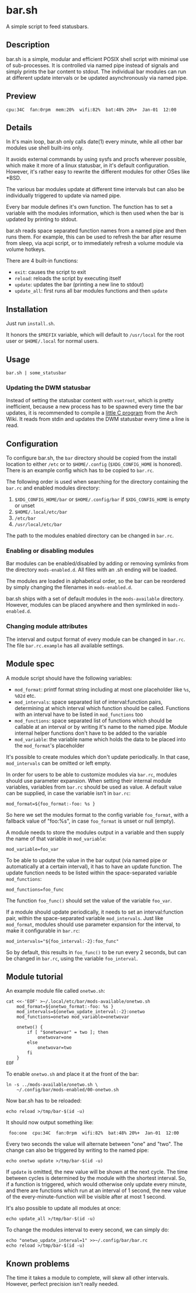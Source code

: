 # bar.sh

A simple script to feed statusbars.

## Description

bar.sh is a simple, modular and efficient POSIX shell script with
minimal use of sub-processes. It is controlled via named pipe instead of
signals and simply prints the bar content to stdout. The individual bar
modules can run at different update intervals or be updated
asynchronously via named pipe.

## Preview

    cpu:34C  fan:0rpm  mem:20%  wifi:82%  bat:48% 20%+  Jan-01  12:00

## Details

In it's main loop, bar.sh only calls date(1) every minute, while all
other bar modules use shell built-ins only.

It avoids external commands by using sysfs and procfs wherever possible,
which make it more of a linux statusbar, in it's default configuration.
However, it's rather easy to rewrite the different modules for other
OSes like *BSD.

The various bar modules update at different time intervals but can also
be individually triggered to update via named pipe.

Every bar module defines it's own function. The function has to set a
variable with the modules information, which is then used when the bar
is updated by printing to stdout.

bar.sh reads space separated function names from a named pipe and then
runs them. For example, this can be used to refresh the bar after resume
from sleep, via acpi script, or to immediately refresh a volume module
via volume hotkeys.

There are 4 built-in functions:

* `exit`: causes the script to exit
* `reload`: reloads the script by executing itself
* `update`: updates the bar (printing a new line to stdout)
* `update_all`: first runs all bar modules functions and then `update`

## Installation

Just run `install.sh`.

It honors the `$PREFIX` variable, which will default to `/usr/local` for
the root user or `$HOME/.local` for normal users.

## Usage

    bar.sh | some_statusbar

### Updating the DWM statusbar

Instead of setting the statusbar content with `xsetroot`, which is
pretty inefficient, because a new process has to be spawned every time
the bar updates, it is recommended to compile a [little C
program](https://wiki.archlinux.org/title/Dwm#Conky_statusbar) from the
Arch Wiki. It reads from stdin and updates the DWM statusbar every time
a line is read.

## Configuration

To configure bar.sh, the `bar` directory should be copied from the
install location to either `/etc` or to `$HOME/.config`
(`$XDG_CONFIG_HOME` is honored). There is an example config which has to
be copied to `bar.rc`.

The following order is used when searching for the directory containing
the `bar.rc` and enabled modules directory:

1. `$XDG_CONFIG_HOME/bar` or `$HOME/.config/bar` if `$XDG_CONFIG_HOME`
   is empty or unset
2. `$HOME/.local/etc/bar`
3. `/etc/bar`
4. `/usr/local/etc/bar`

The path to the modules enabled directory can be changed in `bar.rc`.

### Enabling or disabling modules

Bar modules can be enabled/disabled by adding or removing symlinks from
the directory `mods-enabled.d`. All files with an .sh ending will be
loaded.

The modules are loaded in alphabetical order, so the bar can be
reordered by simply changing the filenames in `mods-enabled.d`.

bar.sh ships with a set of default modules in the `mods-available`
directory. However, modules can be placed anywhere and then symlinked in
`mods-enabled.d`.

### Changing module attributes

The interval and output format of every module can be changed in
`bar.rc`. The file `bar.rc.example` has all available settings.

## Module spec

A module script should have the following variables:

* `mod_format`: printf format string including at most one placeholder
  like `%s`, `%02d` etc.
* `mod_intervals`: space separated list of interval:function
  pairs, determining at which interval which function should be called.
  Functions with an interval have to be listed in `mod_functions` too
* `mod_functions`: space separated list of functions which should
  be callable at an interval or by writing it's name to the named pipe.
  Module internal helper functions don't have to be added to the
  variable
* `mod_variable`: the variable name which holds the data to be
  placed into the `mod_format`'s placeholder

It's possible to create modules which don't update periodically. In that
case, `mod_intervals` can be omitted or left empty.

In order for users to be able to customize modules via `bar.rc`, modules
should use parameter expansion. When setting their internal module
variables, variables from `bar.rc` should be used as value. A default
value can be supplied, in case the variable isn't in `bar.rc`:

    mod_format=${foo_format:-foo: %s }

So here we set the modules format to the config variable `foo_format`,
with a fallback value of "foo:%s", in case `foo_format` is unset or null
(empty).

A module needs to store the modules output in a variable and then supply
the name of that variable in `mod_variable`:

    mod_variable=foo_var

To be able to update the value in the bar output (via named pipe or
automatically at a certain interval), it has to have an update function.
The update function needs to be listed within the space-separated
variable `mod_functions`:

    mod_functions=foo_func

The function `foo_func()` should set the value of the variable
`foo_var`.

If a module should update periodically, it needs to set an
interval:function pair, within the space-separated variable
`mod_intervals`. Just like `mod_format`, modules should use parameter
expansion for the interval, to make it configurable in `bar.rc`:

    mod_intervals="${foo_interval:-2}:foo_func"

So by default, this results in `foo_func()` to be run every 2 seconds,
but can be changed in `bar.rc`, using the variable `foo_interval`.

## Module tutorial

An example module file called `onetwo.sh`:

    cat <<-'EOF' >~/.local/etc/bar/mods-available/onetwo.sh
    	mod_format=${onetwo_format:-foo: %s }
    	mod_intervals=${onetwo_update_interval:-2}:onetwo
    	mod_functions=onetwo mod_variable=onetwovar
    	
    	onetwo() {
    	    if [ "$onetwovar" = two ]; then
    	        onetwovar=one
    	    else
    	        onetwovar=two
    	    fi
    	}
    EOF

To enable `onetwo.sh` and place it at the front of the bar:

    ln -s ../mods-available/onetwo.sh \
        ~/.config/bar/mods-enabled/00-onetwo.sh

Now bar.sh has to be reloaded:

    echo reload >/tmp/bar-$(id -u)

It should now output something like:

     foo:one  cpu:34C  fan:0rpm  wifi:82%  bat:48% 20%+  Jan-01  12:00

Every two seconds the value will alternate between "one" and "two". The
change can also be triggered by writing to the named pipe:

    echo onetwo update >/tmp/bar-$(id -u)

If `update` is omitted, the new value will be shown at the next cycle.
The time between cycles is determined by the module with the shortest
interval. So, if a function is triggered, which would otherwise only
update every minute, and there are functions which run at an interval of
1 second, the new value of the every-minute-function will be visible
after at most 1 second.

It's also possible to update all modules at once:

    echo update_all >/tmp/bar-$(id -u)

To change the modules interval to every second, we can simply do:

    echo "onetwo_update_interval=1" >>~/.config/bar/bar.rc
    echo reload >/tmp/bar-$(id -u)

## Known problems

The time it takes a module to complete, will skew all other intervals.
However, perfect precision isn't really needed.
